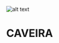 ![alt text](https://staticctf.akamaized.net/J3yJr34U2pZ2Ieem48Dwy9uqj5PNUQTn/4H1dOkcdZIKblKkAWjD390/10e57f4829eabda30f4aa1044e49893d/Y1S3_BADGE_Caveira_L.png)

# CAVEIRA
